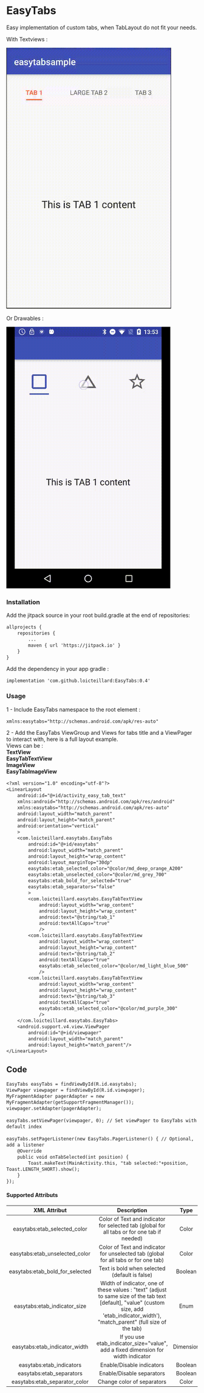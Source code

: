 # EasyTabs


Easy implementation of custom tabs, when TabLayout do not fit your needs.

With Textviews :

![Demo](./demo_text.gif)

Or Drawables :

![Demo](./demo_img.gif)

### Installation

Add the jitpack source in your root build.gradle at the end of repositories:

    allprojects {
        repositories {
            ...
            maven { url 'https://jitpack.io' }
        }
    }

Add the dependency in your app gradle :    

    implementation 'com.github.loicteillard:EasyTabs:0.4'  


### Usage

1 - Include EasyTabs namespace to the root element :  

    xmlns:easytabs="http://schemas.android.com/apk/res-auto"

2 - Add the EasyTabs ViewGroup and Views for tabs title and a ViewPager to interact with, here is a full layout example.  
Views can be :  
**TextView**  
**EasyTabTextView**  
**ImageView**  
**EasyTabImageView**  

    <?xml version="1.0" encoding="utf-8"?>
    <LinearLayout
        android:id="@+id/activity_easy_tab_text"
        xmlns:android="http://schemas.android.com/apk/res/android"
        xmlns:easytabs="http://schemas.android.com/apk/res-auto"
        android:layout_width="match_parent"
        android:layout_height="match_parent"
        android:orientation="vertical"
        >
        <com.loicteillard.easytabs.EasyTabs
            android:id="@+id/easytabs"
            android:layout_width="match_parent"
            android:layout_height="wrap_content"
            android:layout_marginTop="30dp"
            easytabs:etab_selected_color="@color/md_deep_orange_A200"
            easytabs:etab_unselected_color="@color/md_grey_700"
            easytabs:etab_bold_for_selected="true"
            easytabs:etab_separators="false"
            >
            <com.loicteillard.easytabs.EasyTabTextView
                android:layout_width="wrap_content"
                android:layout_height="wrap_content"
                android:text="@string/tab_1"
                android:textAllCaps="true"
                />
            <com.loicteillard.easytabs.EasyTabTextView
                android:layout_width="wrap_content"
                android:layout_height="wrap_content"
                android:text="@string/tab_2"
                android:textAllCaps="true"
                easytabs:etab_selected_color="@color/md_light_blue_500"
                />
            <com.loicteillard.easytabs.EasyTabTextView
                android:layout_width="wrap_content"
                android:layout_height="wrap_content"
                android:text="@string/tab_3"
                android:textAllCaps="true"
                easytabs:etab_selected_color="@color/md_purple_300"
                />
        </com.loicteillard.easytabs.EasyTabs>
        <android.support.v4.view.ViewPager
            android:id="@+id/viewpager"
            android:layout_width="match_parent"
            android:layout_height="match_parent"/>
    </LinearLayout>

## Code

    EasyTabs easyTabs = findViewById(R.id.easytabs);
    ViewPager viewpager = findViewById(R.id.viewpager);
    MyFragmentAdapter pagerAdapter = new MyFragmentAdapter(getSupportFragmentManager());
    viewpager.setAdapter(pagerAdapter);

    easyTabs.setViewPager(viewpager, 0); // Set viewPager to EasyTabs with default index

    easyTabs.setPagerListener(new EasyTabs.PagerListener() { // Optional, add a listener
        @Override
        public void onTabSelected(int position) {
            Toast.makeText(MainActivity.this, "tab selected:"+position, Toast.LENGTH_SHORT).show();
        }
    });


####  Supported Attributs

| XML Attribut         | Description  |Type|
| :-------------:| :-----:|:-----:|
| easytabs:etab_selected_color| Color of Text and indicator for selected tab (global for all tabs or for one tab if needed) |Color|
| easytabs:etab_unselected_color|  Color of Text and indicator for unselected tab (global for all tabs or for one tab)|Color|
| easytabs:etab_bold_for_selected| Text is bold when selected (default is false) |Boolean|
| easytabs:etab_indicator_size|  Width of indicator, one of these values : "text" (adjust to same size of the tab text [default], "value" (custom size, add 'etab_indicator_width'), "match_parent" (full size of the tab)|Enum|
| easytabs:etab_indicator_width |If you use etab_indicator_size="value", add a fixed dimension for width indicator|Dimension|
| easytabs:etab_indicators| Enable/Disable indicators|Boolean|
| easytabs:etab_separators| Enable/Disable separators|Boolean|
| easytabs:etab_separator_color| Change color of separators|Color|
